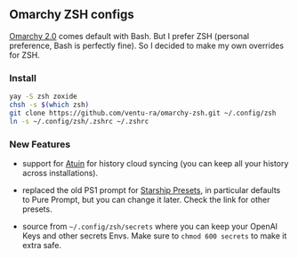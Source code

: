 ## Omarchy ZSH configs

[Omarchy 2.0](https://omarchy.org/) comes default with Bash. But I prefer ZSH (personal preference, Bash is perfectly fine). So I decided to make my own overrides for ZSH.

### Install

```Bash
yay -S zsh zoxide
chsh -s $(which zsh)
git clone https://github.com/ventu-ra/omarchy-zsh.git ~/.config/zsh
ln -s ~/.config/zsh/.zshrc ~/.zshrc 
```

### New Features

* support for [Atuin](https://atuin.sh/) for history cloud syncing (you can keep all your history across installations).

* replaced the old PS1 prompt for [Starship Presets](https://starship.rs/presets/pure-preset), in particular defaults to Pure Prompt, but you can change it later. Check the link for other presets.

* source from `~/.config/zsh/secrets` where you can keep your OpenAI Keys and other secrets Envs. Make sure to `chmod 600 secrets` to make it extra safe.
